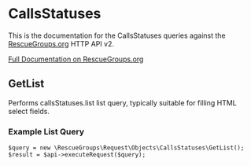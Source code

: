 # CallsStatuses

This is the documentation for the CallsStatuses queries against the [RescueGroups.org](https://www.rescuegroups.org/) HTTP API v2.

[Full Documentation on RescueGroups.org](https://userguide.rescuegroups.org/display/APIDG/Object+definitions#Objectdefinitions-callsStatuses)

## GetList


Performs callsStatuses.list list query, typically suitable for filling HTML select fields.

### Example List Query

    $query = new \RescueGroups\Request\Objects\CallsStatuses\GetList();
    $result = $api->executeRequest($query);





